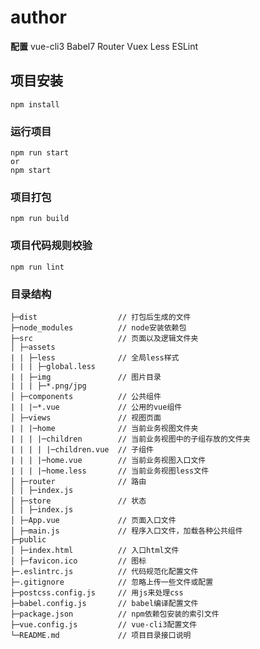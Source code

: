# author

**配置**
    vue-cli3
    Babel7
    Router
    Vuex
    Less
    ESLint

## 项目安装
```
npm install
```

### 运行项目
```
npm run start
or
npm start
```

###  项目打包
```
npm run build
```

### 项目代码规则校验
```
npm run lint
```
### 目录结构

    ├─dist                  // 打包后生成的文件     
    ├─node_modules          // node安装依赖包
    ├─src                   // 页面以及逻辑文件夹
    │ ├─assets       
    | | ├─less              // 全局less样式
    | | | ├─global.less
    | | ├─img               // 图片目录
    | | | ├─*.png/jpg
    │ ├─components          // 公共组件
    | | |─*.vue             // 公用的vue组件
    │ ├─views               // 视图页面
    | | |─home              // 当前业务视图文件夹
    | | | |─children        // 当前业务视图中的子组存放的文件夹
    | | | | |─children.vue  // 子组件
    | | | |─home.vue        // 当前业务视图入口文件
    | | | |─home.less       // 当前业务视图less文件
    │ ├─router              // 路由
    │ | ├─index.js       
    │ ├─store               // 状态
    │ | ├─index.js       
    │ ├─App.vue             // 页面入口文件
    │ ├─main.js             // 程序入口文件，加载各种公共组件
    ├─public
    │ ├─index.html          // 入口html文件
    │ ├─favicon.ico         // 图标
    ├─.eslintrc.js          // 代码规范化配置文件
    ├─.gitignore            // 忽略上传一些文件或配置
    ├─postcss.config.js     // 用js来处理css   
    ├─babel.config.js       // babel编译配置文件
    ├─package.json          // npm依赖包安装的索引文件
    ├─vue.config.js         // vue-cli3配置文件
    └─README.md             // 项目目录接口说明
